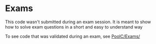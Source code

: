 # Exams

This code wasn't submitted during an exam session.
It is meant to show how to solve exam questions in a short and easy to understand way

To see code that was validated during an exam, see [PoolC/Exams/](../PoolC/Exams)

